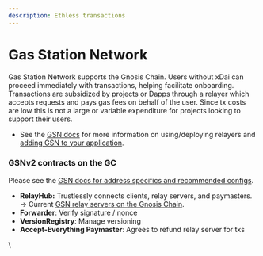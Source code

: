 ```yaml
---
description: Ethless transactions
---
```


# Gas Station Network

Gas Station Network supports the Gnosis Chain. Users without xDai can proceed immediately with transactions, helping facilitate onboarding. Transactions are subsidized by projects or Dapps through a relayer which accepts requests and pays gas fees on behalf of the user. Since tx costs are low this is not a large or variable expenditure for projects looking to support their users.

* See the [GSN docs](https://docs.opengsn.org/#the-problem) for more information on using/deploying relayers and [adding GSN to your application](https://docs.opengsn.org/javascript-client/getting-started.html#adding-gsn-support-to-existing-app).

### GSNv2 contracts on the GC

Please see the [GSN docs for address specifics and recommended configs](https://docs.opengsn.org/networks/xdai/xdai.html).

* **RelayHub:** Trustlessly connects clients, relay servers, and paymasters.\
  \-> Current [GSN relay servers on the Gnosis Chain](https://relays.opengsn.org/#xdai).
* **Forwarder**: Verify signature / nonce
* **VersionRegistry**: Manage versioning
* **Accept-Everything Paymaster**: Agrees to refund relay server for txs

\
